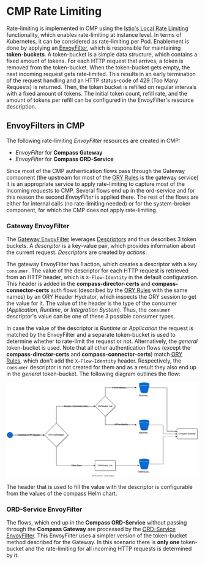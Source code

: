 # CMP Rate Limiting

Rate-limiting is implemented in CMP using the [Istio's Local Rate Limiting](https://istio.io/latest/docs/tasks/policy-enforcement/rate-limit/#local-rate-limit) functionality, which enables rate-limiting at instance level. In terms of Kubernetes, it can be considered as rate-limiting per Pod. Enablement is done by applying an [EnvoyFilter](https://istio.io/latest/docs/reference/config/networking/envoy-filter/), which is responsible for maintaining **token-buckets**. A token-bucket is a simple data structure, which contains a fixed amount of tokens. For each HTTP request that arrives, a token is removed from the token-bucket. When the token-bucket gets empty, the next incoming request gets rate-limited. This results in an early termination of the request handling and an HTTP status-code of 429 (Too Many Requests) is returned. Then, the token bucket is refilled on regular intervals with a fixed amount of tokens. The initial token count, refill rate, and the amount of tokens per refill can be configured in the EnvoyFilter's resource description.

## EnvoyFilters in CMP 

The following rate-limiting *EnvoyFilter* resources are created in CMP:

- *EnvoyFilter* for **Compass Gateway**
- *EnvoyFilter* for **Compass ORD-Service**

Since most of the CMP authentication flows pass through the Gateway component (the upstream for most of the [ORY Rules](../../chart/compass/charts/gateway/templates/oathkeeper-rules.yaml) is the gateway service) it is an appropriate service to apply rate-limiting to capture most of the incoming requests to CMP. Several flows end up in the ord-service and for this reason the second *EnvoyFilter* is applied there. The rest of the flows are either for internal calls (no rate-limiting needed) or for the system-broker component, for which the CMP does not apply rate-limiting.
 
### Gateway EnvoyFilter

The [Gateway EnvoyFilter](../../chart/compass/charts/gateway/templates/rate-limit-filter.yaml) leverages [Descriptors](https://www.envoyproxy.io/docs/envoy/latest/configuration/http/http_filters/local_rate_limit_filter#using-rate-limit-descriptors-for-local-rate-limiting) and thus describes 3 token buckets. A *descriptor* is a key-value pair, which provides information about the current request. *Descriptors* are created by *actions*. 

The gateway EnvoyFilter has 1 action, which creates a descriptor with a key `consumer`. The value of the descriptor for each HTTP request is retrieved from an HTTP header, which is `X-Flow-Identity` in the default configuration. This header is added in the **compass-director-certs** and **compass-connector-certs** auth flows (described by the [ORY Rules](../../chart/compass/charts/gateway/templates/oathkeeper-rules.yaml) with the same names) by an ORY Header Hydrator, which inspects the ORY session to get the value for it. The value of the header is the type of the consumer (*Application*, *Runtime*, or *Integration System*). Thus, the `consumer` descriptor's value can be one of these 3 possible consumer types. 

In case the value of the descriptor is *Runtime* or *Application* the request is matched by the EnvoyFilter and a separate token-bucket is used to determine whether to rate-limit the request or not. Alternatively, the *general* token-bucket is used. Note that all other authentication flows (except the **compass-director-certs** and **compass-connector-certs**) match [ORY Rules](../../chart/compass/charts/gateway/templates/oathkeeper-rules.yaml), which don't add the `X-Flow-Identity` header. Respectively, the `consumer` descriptor is not created for them and as a result they also end up in the *general* token-bucket. The following diagram outlines the flow:

![](./assets/gateway-rate-limiting.svg)

The header that is used to fill the value with the descriptor is configurable from the values of the compass Helm chart.

### ORD-Service EnvoyFilter

The flows, which end up in the **Compass ORD-Service** without passing through the **Compass Gateway** are processed by the [ORD-Service EnvoyFilter](../../chart/compass/charts/ord-service/templates/rate-limit-filter.yaml). This EnvoyFilter uses a simpler version of the token-bucket method described for the Gateway. In this scenario there is **only one** token-bucket and the rate-limiting for all incoming HTTP requests is determined by it. 
